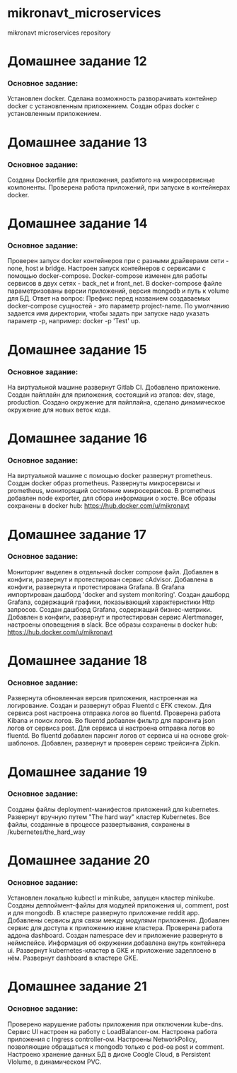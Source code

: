 # mikronavt_microservices
mikronavt microservices repository

# Домашнее задание 12

### Основное задание:

Установлен docker.
Сделана возможность разворачивать контейнер docker с установленным приложением.
Создан образ docker с установленным приложением.

# Домашнее задание 13

### Основное задание:

Созданы Dockerfile для приложения, разбитого на микросервисные компоненты.
Проверена работа приложений, при запуске в контейнерах docker.

# Домашнее задание 14

### Основное задание:

Проверен запуск docker контейнеров при с разными драйверами сети - none, host и bridge.
Настроен запуск контейнеров с сервисами с помощью docker-compose.
Docker-compose изменен для работы сервисов в двух сетях - back_net и front_net.
В docker-compose файле параметризованы версии приложений, версия mongodb и путь к volume для БД.
Ответ на вопрос:
Префикс перед названием создаваемых docker-compose сущностей - это параметр project-name. По умолчанию задается имя директории, чтобы задать при запуске надо указать параметр -p, например: docker -p 'Test' up.

# Домашнее задание 15

### Основное задание:

На виртуальной машине развернут Gitlab CI.
Добавлено приложение.
Создан пайплайн для приложения, состоящий из этапов: dev, stage, production.
Создано окружение для пайплайна, сделано динамическое окружение для новых веток кода.

# Домашнее задание 16

### Основное задание:

На виртуальной машине с помощью docker развернут prometheus.
Создан docker образ prometheus.
Развернуты микросервисы и prometheus, мониторящий состояние микросервисов.
В prometheus добавлен node exporter, для сбора информации о хосте.
Все образы сохранены в docker hub:
https://hub.docker.com/u/mikronavt

# Домашнее задание 17

### Основное задание:

Мониторинг выделен в отдельный docker compose файл.
Добавлен в конфиги, развернут и протестирован сервис cAdvisor.
Добавлена в конфиги, развернута и протестирована Grafana.
В Grafana импортирован дашборд 'docker and system monitoring'.
Создан дашборд Grafana, содержащий графики, показывающий характеристики Http запросов.
Создан дашборд Grafana, содержащий бизнес-метрики.
Добавлен в конфиги, развернут и протестирован сервис Alertmanager, настроены оповещения в slack.
Все образы сохранены в docker hub:
https://hub.docker.com/u/mikronavt

# Домашнее задание 18

### Основное задание:
Развернута обновленная версия приложения, настроенная на логирование.
Создан и развернут образ Fluentd с EFK стеком.
Для сервиса post настроена отправка логов во fluentd.
Проверена работа Kibana и поиск логов.
Во fluentd добавлен фильтр для парсинга json логов от сервиса post.
Для сервиса ui настроена отправка логов во fluentd.
Во fluentd добавлен парсинг логов от сервиса ui на основе grok-шаблонов.
Добавлен, развернут и проверен сервис трейсинга Zipkin.

# Домашнее задание 19

### Основное задание:
Созданы файлы deployment-манифестов приложений для kubernetes.
Развернут вручную путем "The hard way" кластер Kubernetes.
Все файлы, созданные в процессе развертывания, сохранены в /kubernetes/the_hard_way

# Домашнее задание 20

### Основное задание:
Установлен локально kubectl и minikube, запущен кластер minikube.
Созданы деплоймент-файлы для модулей приложения ui, comment, post и для mongodb.
В кластере развернуто приложение reddit app.
Добавлены сервисы для связи между модулями приложения.
Добавлен сервис для доступа к приложению извне кластера.
Проверена работа аддона dashboard.
Создан namespace dev и приложение развернуто в неймспейсе.
Информация об окружении добавлена внутрь контейнера ui.
Развернут kubernetes-кластер в GKE и приложение задеплоено в нём.
Развернут dashboard в кластере GKE.

# Домашнее задание 21

### Основное задание:
Проверено нарушение работы приложения при отключении kube-dns.
Сервис UI настроен на работу с LoadBalancer-ом.
Настроена работа приложения с Ingress controller-ом.
Настроены NetworkPolicy, позволяющие обращаться к mongodb только с pod-ов post и comment.
Настроено хранение данных БД в диске Coogle Cloud, в Persistent Vlolume, в динамическом PVC.
